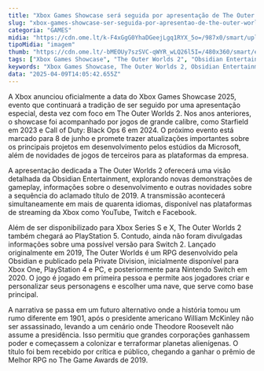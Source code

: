 ```yaml
---
title: "Xbox Games Showcase será seguida por apresentação de The Outer Worlds 2"
slug: "xbox-games-showcase-ser-seguida-por-apresentao-de-the-outer-worlds-2"
categoria: "GAMES"
midia: "https://cdn.ome.lt/k-F4xGgG0YhaDGeejLgq1RYX_5o=/987x0/smart/uploads/conteudo/fotos/OMELETE_CAPA_-_2025-04-09T102252.198.png"
tipoMidia: "imagem"
thumb: "https://cdn.ome.lt/-bMEOUy7szSVC-qWYR_wLQ26l5I=/480x360/smart/extras/conteudos/omelete_THUMB_-_2025-04-09T102207.143.png"
tags: ["Xbox Games Showcase", "The Outer Worlds 2", "Obsidian Entertainment", "RPG", "Xbox Series X", "PlayStation 5", "gameplay", "The Game Awards"]
keywords: "Xbox Games Showcase, The Outer Worlds 2, Obsidian Entertainment, RPG, Xbox Series X, PlayStation 5, gameplay, The Game Awards"
data: "2025-04-09T14:05:42.655Z"
---
```


A Xbox anunciou oficialmente a data do Xbox Games Showcase 2025, evento que continuará a tradição de ser seguido por uma apresentação especial, desta vez com foco em The Outer Worlds 2. Nos anos anteriores, o showcase foi acompanhado por jogos de grande calibre, como Starfield em 2023 e Call of Duty: Black Ops 6 em 2024. O próximo evento está marcado para 8 de junho e promete trazer atualizações importantes sobre os principais projetos em desenvolvimento pelos estúdios da Microsoft, além de novidades de jogos de terceiros para as plataformas da empresa.

A apresentação dedicada a The Outer Worlds 2 oferecerá uma visão detalhada da Obsidian Entertainment, explorando novas demonstrações de gameplay, informações sobre o desenvolvimento e outras novidades sobre a sequência do aclamado título de 2019. A transmissão acontecerá simultaneamente em mais de quarenta idiomas, disponível nas plataformas de streaming da Xbox como YouTube, Twitch e Facebook.

Além de ser disponibilizado para Xbox Series S e X, The Outer Worlds 2 também chegará ao PlayStation 5. Contudo, ainda não foram divulgadas informações sobre uma possível versão para Switch 2. Lançado originalmente em 2019, The Outer Worlds é um RPG desenvolvido pela Obsidian e publicado pela Private Division, inicialmente disponível para Xbox One, PlayStation 4 e PC, e posteriormente para Nintendo Switch em 2020. O jogo é jogado em primeira pessoa e permite aos jogadores criar e personalizar seus personagens e escolher uma nave, que serve como base principal.

A narrativa se passa em um futuro alternativo onde a história tomou um rumo diferente em 1901, após o presidente americano William McKinley não ser assassinado, levando a um cenário onde Theodore Roosevelt não assume a presidência. Isso permitiu que grandes corporações ganhassem poder e começassem a colonizar e terraformar planetas alienígenas. O título foi bem recebido por crítica e público, chegando a ganhar o prêmio de Melhor RPG no The Game Awards de 2019.